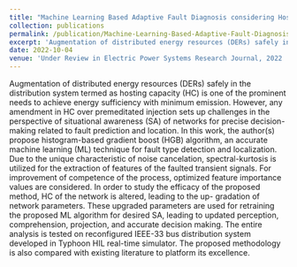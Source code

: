 ```yaml
---
title: "Machine Learning Based Adaptive Fault Diagnosis considering Hosting Capacity Amendment in Active Distribution Network"
collection: publications
permalink: /publication/Machine-Learning-Based-Adaptive-Fault-Diagnosis-considering-Hosting-Capacity-Amendment-in-Active-Distribution-Network
excerpt: 'Augmentation of distributed energy resources (DERs) safely in the distribution system termed as hosting capacity (HC) is one of the prominent needs to achieve energy sufficiency with minimum emission. However, any amendment in HC over premeditated injection sets up challenges in the perspective of situational awareness (SA) of networks for precise decision-making related to fault prediction and location. In this work, the author(s) propose histogram-based gradient boost (HGB) algorithm, an accurate machine learning (ML) technique for fault type detection and localization. Due to the unique characteristic of noise cancelation, spectral-kurtosis is utilized for the extraction of features of the faulted transient signals.'
date: 2022-10-04
venue: 'Under Review in Electric Power Systems Research Journal, 2022 '
---
```

Augmentation of distributed energy resources (DERs) safely in the distribution system termed as hosting capacity (HC) is one of the prominent needs to achieve energy sufficiency with minimum emission. However, any amendment in HC over premeditated injection sets up challenges in the perspective of situational awareness (SA) of networks for precise decision-making related to fault prediction and location. In this work, the author(s) propose histogram-based gradient boost (HGB) algorithm, an accurate machine learning (ML) technique for fault type detection and localization. Due to the unique characteristic of noise cancelation, spectral-kurtosis is utilized for the extraction of features of the faulted transient signals. For improvement of competence of the process, optimized feature importance values are considered. In order to study the efficacy of the proposed method, HC of the network is altered, leading to the up- gradation of network parameters. These upgraded parameters are used for retraining the proposed ML algorithm for desired SA, leading to updated perception, comprehension, projection, and accurate decision making. The entire analysis is tested on reconfigured IEEE-33 bus distribution system developed in Typhoon HIL real-time simulator. The proposed methodology is also compared with existing literature to platform its excellence.
